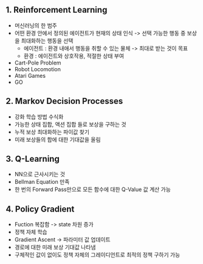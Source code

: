 ## 1. Reinforcement Learning
- 머신러닝의 한 범주
- 어떤 환경 안에서 정의된 에이전트가 현재의 상태 인식 -> 선택 가능한 행동 중 보상을 최대화하는 행동을 선택
  - 에이전트 : 환경 내애서 행동을 취할 수 있는 물체 -> 최대로 받는 것이 목표
  - 환경 : 에이전트와 상호작용, 적절한 상태 부여
- Cart-Pole Problem
- Robot Locomotion
- Atari Games
- GO

## 2. Markov Decision Processes
- 강화 학습 방법 수식화
- 가능한 상태 집합, 액션 집합 들로 보상을 구하는 것
- 누적 보상 최대화하는 파이값 찾기
- 미래 보상들의 합에 대한 기대값을 올림

## 3. Q-Learning
- NN으로 근사시키는 것
- Bellman Equation 만족
- 한 번의 Forward Pass만으로 모든 함수에 대한 Q-Value 값 계산 가능

## 4. Policy Gradient
- Fuction 복잡함 -> state 차원 증가
- 정책 자체 학습
- Gradient Ascent -> 파라미터 값 업데이트
- 경로에 대한 미래 보상 기대값 나타냄
- 구체적인 값이 없이도 정책 자체의 그레이디언트로 최적의 정책 구하기 가능